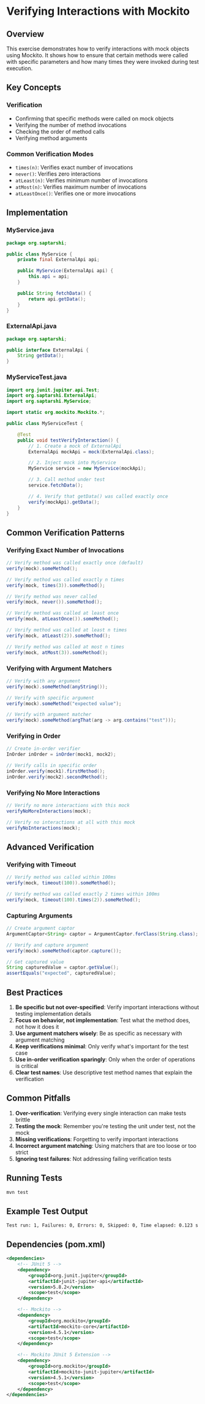 # Verifying Interactions with Mockito

## Overview

This exercise demonstrates how to verify interactions with mock objects using Mockito. It shows how to ensure that certain methods were called with specific parameters and how many times they were invoked during test execution.

## Key Concepts

### Verification

- Confirming that specific methods were called on mock objects
- Verifying the number of method invocations
- Checking the order of method calls
- Verifying method arguments

### Common Verification Modes

- `times(n)`: Verifies exact number of invocations
- `never()`: Verifies zero interactions
- `atLeast(n)`: Verifies minimum number of invocations
- `atMost(n)`: Verifies maximum number of invocations
- `atLeastOnce()`: Verifies one or more invocations

## Implementation

### MyService.java

```java
package org.saptarshi;

public class MyService {
    private final ExternalApi api;

    public MyService(ExternalApi api) {
        this.api = api;
    }

    public String fetchData() {
        return api.getData();
    }
}
```

### ExternalApi.java

```java
package org.saptarshi;

public interface ExternalApi {
    String getData();
}
```

### MyServiceTest.java

```java
import org.junit.jupiter.api.Test;
import org.saptarshi.ExternalApi;
import org.saptarshi.MyService;

import static org.mockito.Mockito.*;

public class MyServiceTest {

    @Test
    public void testVerifyInteraction() {
        // 1. Create a mock of ExternalApi
        ExternalApi mockApi = mock(ExternalApi.class);

        // 2. Inject mock into MyService
        MyService service = new MyService(mockApi);

        // 3. Call method under test
        service.fetchData();

        // 4. Verify that getData() was called exactly once
        verify(mockApi).getData();
    }
}
```

## Common Verification Patterns

### Verifying Exact Number of Invocations

```java
// Verify method was called exactly once (default)
verify(mock).someMethod();

// Verify method was called exactly n times
verify(mock, times(3)).someMethod();

// Verify method was never called
verify(mock, never()).someMethod();

// Verify method was called at least once
verify(mock, atLeastOnce()).someMethod();

// Verify method was called at least n times
verify(mock, atLeast(2)).someMethod();

// Verify method was called at most n times
verify(mock, atMost(3)).someMethod();
```

### Verifying with Argument Matchers

```java
// Verify with any argument
verify(mock).someMethod(anyString());

// Verify with specific argument
verify(mock).someMethod("expected value");

// Verify with argument matcher
verify(mock).someMethod(argThat(arg -> arg.contains("test")));
```

### Verifying in Order

```java
// Create in-order verifier
InOrder inOrder = inOrder(mock1, mock2);

// Verify calls in specific order
inOrder.verify(mock1).firstMethod();
inOrder.verify(mock2).secondMethod();
```

### Verifying No More Interactions

```java
// Verify no more interactions with this mock
verifyNoMoreInteractions(mock);

// Verify no interactions at all with this mock
verifyNoInteractions(mock);
```

## Advanced Verification

### Verifying with Timeout

```java
// Verify method was called within 100ms
verify(mock, timeout(100)).someMethod();

// Verify method was called exactly 2 times within 100ms
verify(mock, timeout(100).times(2)).someMethod();
```

### Capturing Arguments

```java
// Create argument captor
ArgumentCaptor<String> captor = ArgumentCaptor.forClass(String.class);

// Verify and capture argument
verify(mock).someMethod(captor.capture());

// Get captured value
String capturedValue = captor.getValue();
assertEquals("expected", capturedValue);
```

## Best Practices

1. **Be specific but not over-specified**: Verify important interactions without testing implementation details
2. **Focus on behavior, not implementation**: Test what the method does, not how it does it
3. **Use argument matchers wisely**: Be as specific as necessary with argument matching
4. **Keep verifications minimal**: Only verify what's important for the test case
5. **Use in-order verification sparingly**: Only when the order of operations is critical
6. **Clear test names**: Use descriptive test method names that explain the verification

## Common Pitfalls

1. **Over-verification**: Verifying every single interaction can make tests brittle
2. **Testing the mock**: Remember you're testing the unit under test, not the mock
3. **Missing verifications**: Forgetting to verify important interactions
4. **Incorrect argument matching**: Using matchers that are too loose or too strict
5. **Ignoring test failures**: Not addressing failing verification tests

## Running Tests

```bash
mvn test
```

## Example Test Output

```
Test run: 1, Failures: 0, Errors: 0, Skipped: 0, Time elapsed: 0.123 s
```

## Dependencies (pom.xml)

```xml
<dependencies>
    <!-- JUnit 5 -->
    <dependency>
        <groupId>org.junit.jupiter</groupId>
        <artifactId>junit-jupiter-api</artifactId>
        <version>5.8.2</version>
        <scope>test</scope>
    </dependency>

    <!-- Mockito -->
    <dependency>
        <groupId>org.mockito</groupId>
        <artifactId>mockito-core</artifactId>
        <version>4.5.1</version>
        <scope>test</scope>
    </dependency>

    <!-- Mockito JUnit 5 Extension -->
    <dependency>
        <groupId>org.mockito</groupId>
        <artifactId>mockito-junit-jupiter</artifactId>
        <version>4.5.1</version>
        <scope>test</scope>
    </dependency>
</dependencies>
```

